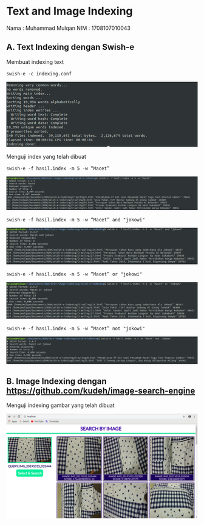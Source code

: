 # Text and Image Indexing
Nama : Muhammad Mulqan
NIM  : 1708107010043

## A. Text Indexing dengan Swish-e
Membuat indexing text

```
swish-e -c indexing.conf
```
![Test Swish-e 0](screenshot/test-swish-e0.png)

Menguji index yang telah dibuat

```
swish-e -f hasil.index -m 5 -w “Macet”
```
![Test Swish-e 1](screenshot/test-swish-e1.png)


```
swish-e -f hasil.index -m 5 -w “Macet” and "jokowi"
```
![Test Swish-e 2](screenshot/test-swish-e2.png)


```
swish-e -f hasil.index -m 5 -w “Macet” or "jokowi"
```
![Test Swish-e 3](screenshot/test-swish-e3.png)

```
swish-e -f hasil.index -m 5 -w “Macet” not "jokowi"
```
![Test Swish-e 4](screenshot/test-swish-e4.png)

## B. Image Indexing dengan https://github.com/kudeh/image-search-engine
Menguji indexing gambar yang telah dibuat

![Test image indexing](screenshot/test-image-indexing.png)